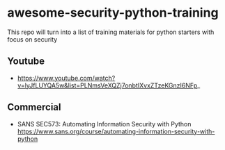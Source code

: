 # awesome-security-python-training
This repo will turn into a list of training materials for python starters with focus on security

## Youtube

* https://www.youtube.com/watch?v=lyJfLUYQA5w&list=PLNmsVeXQZj7onbtIXvxZTzeKGnzI6NFp_

## Commercial

* SANS SEC573: Automating Information Security with Python https://www.sans.org/course/automating-information-security-with-python
